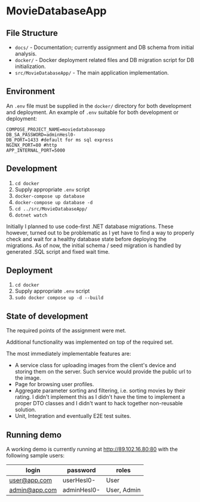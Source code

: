 # MovieDatabaseApp

## File Structure

- `docs/` - Documentation; currently assignment and DB schema from initial analysis.
- `docker/` - Docker deployment related files and DB migration script for DB initialization.
- `src/MovieDatabaseApp/` - The main application implementation.

## Environment

An `.env` file must be supplied in the `docker/` directory for both development and deployment.
An example of `.env` suitable for both development or deployment:

```
COMPOSE_PROJECT_NAME=moviedatabaseapp
DB_SA_PASSWORD=adminHesl0-
DB_PORT=1433 #default for ms sql express
NGINX_PORT=80 #http
APP_INTERNAL_PORT=5000
```

## Development

1. `cd docker`
2. Supply appropriate `.env` script
3. `docker-compose up database`
4. `docker-compose up database -d`
5. `cd ../src/MovieDatabaseApp/`
6. `dotnet watch`

Initially I planned to use code-first .NET database migrations.
These however, turned out to be problematic as I yet have to find a way to properly check and wait for
a healthy database state before deploying the migrations.
As of now, the initial schema / seed migration is handled by generated .SQL script and fixed wait time.

## Deployment

1. `cd docker`
2. Supply appropriate `.env` script
3. `sudo docker compose up -d --build`

## State of development

The required points of the assignment were met.

Additional functionality was implemented on top of the required set.

The most immediately implementable features are:

- A service class for uploading images from the client's device and storing them on the server.
  Such service would provide the public url to the image.
- Page for browsing user profiles.
- Aggregate parameter sorting and filtering, i.e. sorting movies by their rating.
  I didn't implement this as I didn't have the time to implement a proper DTO classes and I didn't want to hack together non-reusable solution.
- Unit, Integration and eventually E2E test suites.

## Running demo

A working demo is currently running at http://89.102.16.80:80 with the following sample users:

| login         | password    | roles       |
| ------------- | ----------- | ----------- |
| user@app.com  | userHesl0-  | User        |
| admin@app.com | adminHesl0- | User, Admin |
